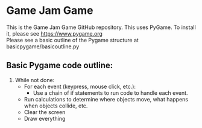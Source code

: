 # Game Jam Game
This is the Game Jam Game GitHub repository.
This uses PyGame. To install it, please see https://www.pygame.org  
Please see a basic outline of the Pygame structure at basicpygame/basicoutline.py

## Basic Pygame code outline:
1. While not done:
	- For each event (keypress, mouse click, etc.):
		- Use a chain of if statements to run code to handle each event.
	- Run calculations to determine where objects move, what happens when objects collide, etc.
	- Clear the screen
	- Draw everything
